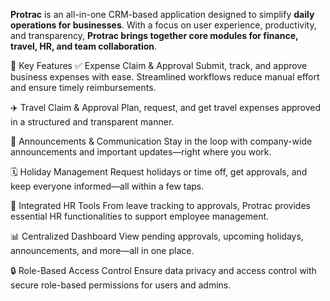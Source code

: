 **Protrac** is an all-in-one CRM-based application designed to simplify **daily operations for businesses**. With a focus on user experience, productivity, and transparency, **Protrac brings together core modules for finance, travel, HR, and team collaboration**.

🌟 Key Features
✅ Expense Claim & Approval
Submit, track, and approve business expenses with ease. Streamlined workflows reduce manual effort and ensure timely reimbursements.

✈️ Travel Claim & Approval
Plan, request, and get travel expenses approved in a structured and transparent manner.

📢 Announcements & Communication
Stay in the loop with company-wide announcements and important updates—right where you work.

🗓️ Holiday Management
Request holidays or time off, get approvals, and keep everyone informed—all within a few taps.

👥 Integrated HR Tools
From leave tracking to approvals, Protrac provides essential HR functionalities to support employee management.

📊 Centralized Dashboard
View pending approvals, upcoming holidays, announcements, and more—all in one place.

🔒 Role-Based Access Control
Ensure data privacy and access control with secure role-based permissions for users and admins.
